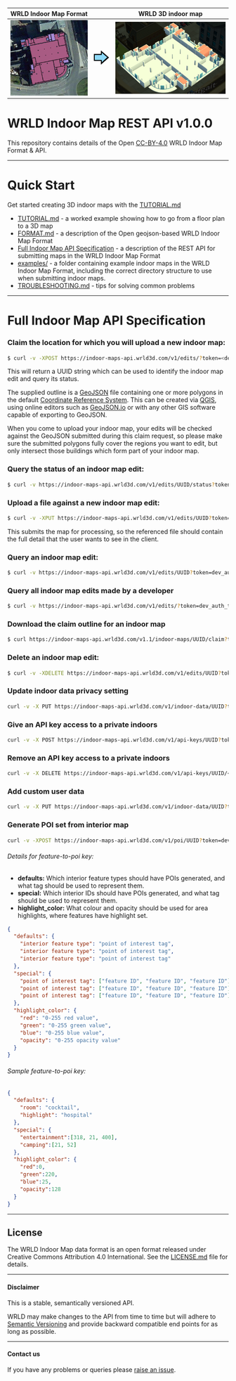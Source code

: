 | WRLD Indoor Map Format |   | WRLD 3D indoor map |
|:-----------:|:-:|:------------:|
|![Indoor map source data](/images/tutorial/overview_coloured.png)|![Right arrow](/images/readme/arrow_right.png)|![Indoor map in app](/images/tutorial/overview.png)|

WRLD Indoor Map REST API v1.0.0
===============================

This repository contains details of the Open [CC-BY-4.0](https://github.com/wrld3d/wrld-indoor-maps-api/blob/master/LICENSE.md) WRLD Indoor Map Format &amp; API. 

---

Quick Start
===========

Get started creating 3D indoor maps with the [TUTORIAL.md](TUTORIAL.md)

* [TUTORIAL.md](TUTORIAL.md) - a worked example showing how to go from a floor plan to a 3D map
* [FORMAT.md](FORMAT.md) - a description of the Open geojson-based WRLD Indoor Map Format
* [Full Indoor Map API Specification](#) - a description of the REST API for submitting maps in the WRLD Indoor Map Format
* [examples/](examples/) - a folder containing example indoor maps in the WRLD Indoor Map Format, including the correct directory structure to use when submitting indoor maps.
* [TROUBLESHOOTING.md](TROUBLESHOOTING.md) - tips for solving common problems


---

Full Indoor Map API Specification
=================================

### Claim the location for which you will upload a new indoor map:

```sh
$ curl -v -XPOST https://indoor-maps-api.wrld3d.com/v1/edits/?token=<dev_auth_token> -F name="<venue_name>" -F venue_street_address="<address>" -F venue_phone_number="<phone no.>" -F venue_email="<email address>" -F submission_contact_email="<email address for notifications>" -F venue_outline="@</path/to/my/file>"
```

This will return a UUID string which can be used to identify the indoor map edit and query its status.

The supplied outline is a [GeoJSON](http://geojson.org/) file containing one or more polygons in the default [Coordinate Reference System](http://geojson.org/geojson-spec.html#coordinate-reference-system-objects).  This can be created via [QGIS](TUTORIAL.md), using online editors such as [GeoJSON.io](http://geojson.io) or with any other GIS software capable of exporting to GeoJSON.  

When you come to upload your indoor map, your edits will be checked against the GeoJSON submitted during this claim request, so please make sure the submitted polygons fully cover the regions you want to edit, but only intersect those buildings which form part of your indoor map.

### Query the status of an indoor map edit:

```sh
$ curl -v https://indoor-maps-api.wrld3d.com/v1/edits/UUID/status?token=dev_auth_token
```

### Upload a file against a new indoor map edit:

```sh
$ curl -v -XPUT https://indoor-maps-api.wrld3d.com/v1/edits/UUID?token=dev_auth_token -F comment="my venue comment" -F file="@/path/to/my/file"
```

This submits the map for processing, so the referenced file should contain the full detail that the user wants to see in the client.

### Query an indoor map edit:

```sh
$ curl -v https://indoor-maps-api.wrld3d.com/v1/edits/UUID?token=dev_auth_token
```

### Query all indoor map edits made by a developer 

```sh
$ curl -v https://indoor-maps-api.wrld3d.com/v1/edits/?token=dev_auth_token
```

### Download the claim outline for an indoor map

```sh
$ curl https://indoor-maps-api.wrld3d.com/v1.1/indoor-maps/UUID/claim?token=dev_auth_token > claim.geojson
```

### Delete an indoor map edit:

```sh
$ curl -v -XDELETE https://indoor-maps-api.wrld3d.com/v1/edits/UUID?token=dev_auth_token
```

### Update indoor data privacy setting

```sh
curl -v -X PUT https://indoor-maps-api.wrld3d.com/v1/indoor-data/UUID?token=dev_auth_token -d '{"private":true}'
```


### Give an API key access to a private indoors

```sh
curl -v -X POST https://indoor-maps-api.wrld3d.com/v1/api-keys/UUID?token=dev_auth_token -d '{"apikey":"<api_key>"}'
```

### Remove an API key access to a private indoors
```sh
curl -v -X DELETE https://indoor-maps-api.wrld3d.com/v1/api-keys/UUID/<api_key>?token=dev_auth_token
```

### Add custom user data

```sh
curl -v -X PUT https://indoor-maps-api.wrld3d.com/v1/indoor-data/UUID?token=dev_auth_token -d '{"user_data":{"key":"value"}}'
```

### Generate POI set from interior map

```sh
curl -v -XPOST https://indoor-maps-api.wrld3d.com/v1/poi/UUID?token=dev_auth_token -F feature_to_poi_key="@/path/to/my/file" -F "contact_email=example@mail.com"
```

###### Details for feature-to-poi key:
* **defaults:** Which interior feature types should have POIs generated, and what tag should be used to represent them.
* **special:** Which interior IDs should have POIs generated, and what tag should be used to represent them.
* **highlight_color:** What colour and opacity should be used for area highlights, where features have highlight set.

```json
{
  "defaults": {
    "interior feature type": "point of interest tag",
    "interior feature type": "point of interest tag",
    "interior feature type": "point of interest tag"
  },
  "special": {
    "point of interest tag": ["feature ID", "feature ID", "feature ID"],
    "point of interest tag": ["feature ID", "feature ID", "feature ID"],
    "point of interest tag": ["feature ID", "feature ID", "feature ID"]
  },
  "highlight_color": {
    "red": "0-255 red value",
    "green": "0-255 green value",
    "blue": "0-255 blue value",
    "opacity": "0-255 opacity value"
  }
}
```

###### Sample feature-to-poi key:
```json
{
  "defaults": {
    "room": "cocktail",
    "highlight": "hospital"
  },
  "special": {
    "entertainment":[318, 21, 400],
    "camping":[21, 52]
  },
  "highlight_color": {
    "red":0,
    "green":220,
    "blue":25,
    "opacity":128
  }
}
```

---

## License

The WRLD Indoor Map data format is an open format released under Creative Commons Attribution 4.0 International. See the [LICENSE.md](https://github.com/wrld3d/wrld-indoor-maps-api/blob/master/LICENSE.md) file for details.

---

#### Disclaimer
This is a stable, semantically versioned API. 

WRLD may make changes to the API from time to time but will adhere to [Semantic Versioning](http://semver.org/) and provide backward compatible end points for as long as possible.

---

#### Contact us
If you have any problems or queries please [raise an issue](https://github.com/wrld/wrld-indoor-map-api/issues/new).
